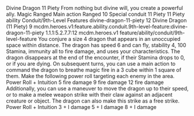 <ability>
  <name>Divine Dragon</name>
  <cost>11 Piety</cost>
  <flavor>From nothing but divine will, you create a powerful ally.</flavor>
  <keywords>
    <keyword>Magic</keyword>
    <keyword>Ranged</keyword>
  </keywords>
  <type>Main action</type>
  <distance>Ranged 10</distance>
  <target>Special</target>
  <metadata>
    <class>conduit</class>
    <cost>11 Piety</cost>
    <cost_amount>11</cost_amount>
    <cost_resource>Piety</cost_resource>
    <feature_type>ability</feature_type>
    <file_dpath>Conduit/9th-Level Features</file_dpath>
    <item_id>divine-dragon-11-piety</item_id>
    <item_index>12</item_index>
    <item_name>Divine Dragon (11 Piety)</item_name>
    <level>9</level>
    <scc>mcdm.heroes.v1:feature.ability.conduit.9th-level-feature:divine-dragon-11-piety</scc>
    <scdc>1.1.1:5.2.7.7:12</scdc>
    <source>mcdm.heroes.v1</source>
    <type>feature/ability/conduit/9th-level-feature</type>
  </metadata>
  <effects>
    <effect type="mundane">You conjure a size 4 dragon that appears in an unoccupied space within distance. The dragon has speed 6 and can fly, stability 4, 100 Stamina, immunity all to fire damage, and uses your characteristics. The dragon disappears at the end of the encounter, if their Stamina drops to 0, or if you are dying. On subsequent turns, you can use a main action to command the dragon to breathe magic fire in a 3 cube within 1 square of them. Make the following power roll targeting each enemy in the area.</effect>
    <effect type="roll">
      <roll>Power Roll + Intuition</roll>
      <t1>5 fire damage</t1>
      <t2>9 fire damage</t2>
      <t3>12 fire damage</t3>
    </effect>
    <effect type="mundane">Additionally, you can use a maneuver to move the dragon up to their speed, or to make a melee weapon strike with their claw against an adjacent creature or object. The dragon can also make this strike as a free strike.</effect>
    <effect type="roll">
      <roll>Power Roll + Intuition</roll>
      <t1>3 + I damage</t1>
      <t2>5 + I damage</t2>
      <t3>8 + I damage</t3>
    </effect>
  </effects>
</ability>
